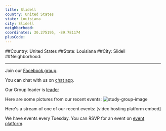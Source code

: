 ```yaml
---
title: Slidell
country: United States
state: Louisiana
city: Slidell
neighborhood: 
coordinates: 30.275195, -89.781174
plusCode:
---
```


##Country: United States
##State: Louisiana
##City: Slidell
##Neighborhood: 
*****
Join our [Facebook group](https://www.facebook.com/groups/free.code.camp.slidell).

You can chat with us on [chat app]().

Our Group leader is [leader]()

Here are some pictures from our recent events:
![study-group-image]()

Here's a stream of one of our recent events:
[video hosting platform embed]

We have events every Tuesday. You can RSVP for an event on [event platform]().
